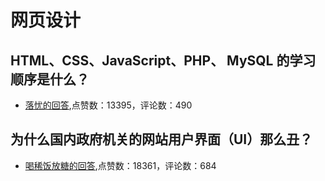#  网页设计 
## HTML、CSS、JavaScript、PHP、 MySQL 的学习顺序是什么？
- [落忧的回答](https://www.zhihu.com/question/22646257/answer/22113651),点赞数：13395，评论数：490
## 为什么国内政府机关的网站用户界面（UI）那么丑？
- [喝稀饭放糖的回答](https://www.zhihu.com/question/27738398/answer/1702498489),点赞数：18361，评论数：684
